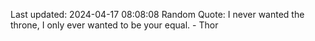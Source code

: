 Last updated: 2024-04-17 08:08:08
Random Quote: I never wanted the throne, I only ever wanted to be your equal. - Thor